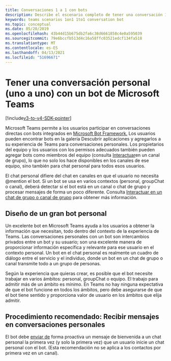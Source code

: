 ```yaml
---
title: Conversaciones 1 a 1 con bots
description: Describe el escenario completo de tener una conversación 1 a 1 con un bot en Microsoft Teams
keywords: teams scenarios 1on1 1to1 conversation bot
ms.topic: conceptual
ms.date: 05/20/2019
ms.openlocfilehash: 43b44d15b675db2fa6c38d6661858c4e0a595039
ms.sourcegitcommit: 79e6bccfb513d4c16a58ffc03521edcf134fa518
ms.translationtype: MT
ms.contentlocale: es-ES
ms.lasthandoff: 04/13/2021
ms.locfileid: "51696671"
---
```

# <a name="have-a-personal-one-on-one-conversation-with-a-microsoft-teams-bot"></a>Tener una conversación personal (uno a uno) con un bot de Microsoft Teams

[!include[v3-to-v4-SDK-pointer](~/includes/v3-to-v4-pointer-bots.md)]

Microsoft Teams permite a los usuarios participar en conversaciones directas con bots integrados en [Microsoft Bot Framework.](/azure/bot-service/?view=azure-bot-service-3.0&preserve-view=true) Los usuarios pueden encontrar bots en la galería Descubrir aplicaciones y agregarlos a su experiencia de Teams para conversaciones personales. Los propietarios del equipo y los usuarios con los permisos adecuados también pueden agregar bots como miembros del equipo (consulta [Interactuar](~/resources/bot-v3/bot-conversations/bots-conv-channel.md)en un canal de grupo), lo que no solo los hace disponibles en los canales de ese equipo, sino también para chat personal para todos esos usuarios.

El chat personal difiere del chat en canales en que el usuario no necesita @mention el bot. Si un bot se usa en varios contextos (personal, groupChat o canal), deberá detectar si el bot está en un canal o chat de grupo y procesar mensajes de forma un poco diferente. Consulta [Interactuar en un chat de grupo o canal de grupo](~/resources/bot-v3/bot-conversations/bots-conv-proactive.md) para obtener más información.

## <a name="designing-a-great-personal-bot"></a>Diseño de un gran bot personal

Un excelente bot en Microsoft Teams ayuda a los usuarios a obtener la información que necesitan, todo dentro del contexto de la experiencia de Teams. Las conversaciones personales con un bot son intercambios privados entre un bot y su usuario; son una excelente manera de proporcionar información específica y relevante para ese usuario en el contexto personal. Un bot en el chat personal es realmente un cuadro de diálogo entre el servicio y el individuo, donde un bot en un chat de grupo o canal transmite todo a un grupo de personas.

Según la experiencia que quieras crear, es posible que el bot necesite trabajar en varios ámbitos: personal, groupChat o equipo. El trabajo para admitir más de un ámbito es mínimo. En Teams no hay ninguna expectativa de que el bot funcione en todos los ámbitos, pero debe asegurarse de que el bot tiene sentido y proporciona valor de usuario en los ámbitos que elija admitir.

## <a name="best-practice-welcome-messages-in-personal-conversations"></a>Procedimiento recomendado: Recibir mensajes en conversaciones personales

El bot debe [enviar de](~/resources/bot-v3/bot-conversations/bots-conv-proactive.md) forma proactiva un mensaje de bienvenida a un chat personal la primera vez (y solo la primera vez) que un usuario inicie un chat personal con el bot. (Esta recomendación no se aplica a los contactos por primera vez en un canal).
